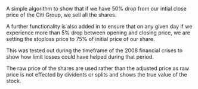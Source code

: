 A simple algorithm to show that if we have 50% drop from our intial close price of the Citi Group, we sell all the shares. 

A further functionality is also added in to ensure that on any given day if we experience more than 5% drop between opening and closing price, we are setting the stoploss price to 75% of initial price of our share. 

This was tested out during the timeframe of the 2008 financial crises to show how limit losses could have helped during that period. 

The raw price of the shares are used rather than the adjusted price as raw price is not effected by dividents or splits and shows the true value of the stock. 

